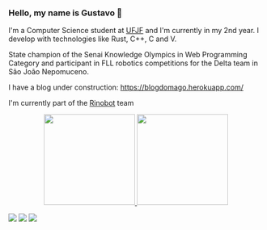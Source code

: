 ### Hello, my name is Gustavo 🔮

<!--
**IAmTheMage/IAmTheMage** is a ✨ _special_ ✨ repository because its `README.md` (this file) appears on your GitHub profile.

Here are some ideas to get you started:

- 🔭 I’m currently working on ...
- 🌱 I’m currently learning ...
- 👯 I’m looking to collaborate on ...
- 🤔 I’m looking for help with ...
- 💬 Ask me about ...
- 📫 How to reach me: ...
- 😄 Pronouns: ...
- ⚡ Fun fact: ...
-->
I'm a Computer Science student at [UFJF](https://www2.ufjf.br/ufjf/) and I'm currently in my 2nd year.
I develop with technologies like Rust, C++, C and V.

State champion of the Senai Knowledge Olympics in Web Programming Category and participant in FLL robotics competitions for the Delta team in
São João Nepomuceno.


I have a blog under construction: https://blogdomago.herokuapp.com/

I'm currently part of the [Rinobot](https://www.instagram.com/rinobotbrasil/) team

<div align="center">
  <a href="https://github.com/IAmTheMage">
  <img height="180em" src="https://github-readme-stats.vercel.app/api?username=IAmTheMage&show_icons=true&theme=dracula&include_all_commits=true&count_private=true"/>
  <img height="180em" src="https://github-readme-stats.vercel.app/api/top-langs/?username=IAmTheMage&layout=compact&langs_count=7&theme=dracula"/>
</div>
  
 <a href="https://www.instagram.com/01gustavogoncalves/" target="_blank"><img src="https://img.shields.io/badge/-Instagram-%23E4405F?style=for-the-badge&logo=instagram&logoColor=white" target="_blank"></a>
  <a href = "mailto:gustavosjn2013@gmail.com"><img src="https://img.shields.io/badge/-Gmail-%23333?style=for-the-badge&logo=gmail&logoColor=white" target="_blank"></a>
  <a href="https://www.linkedin.com/in/gustavo-silva-2a9173193" target="_blank"><img src="https://img.shields.io/badge/-LinkedIn-%230077B5?style=for-the-badge&logo=linkedin&logoColor=white" target="_blank"></a> 
